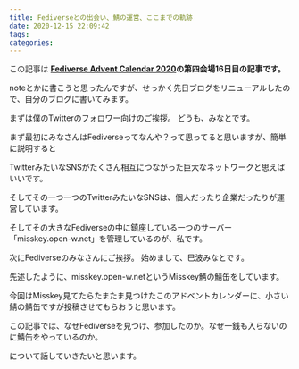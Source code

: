 ```yaml
---
title: Fediverseとの出会い、鯖の運営、ここまでの軌跡
date: 2020-12-15 22:09:42
tags:
categories:
---
```


この記事は **[Fediverse Advent Calendar 2020](https://adventar.org/calendars/6046)の第四会場16日目の記事です。**



noteとかに書こうと思ったんですが、せっかく先日ブログをリニューアルしたので、自分のブログに書いてみます。



まずは僕のTwitterのフォロワー向けのご挨拶。
どうも、みなとです。

まず最初にみなさんはFediverseってなんや？って思ってると思いますが、簡単に説明すると

TwitterみたいなSNSがたくさん相互につながった巨大なネットワークと思えばいいです。

そしてその一つ一つのTwitterみたいなSNSは、個人だったり企業だったりが運営しています。

そしてその大きなFediverseの中に鎮座している一つのサーバー「misskey.open-w.net」を管理しているのが、私です。



次にFediverseのみなさんにご挨拶。
始めまして、巳波みなとです。

先述したように、misskey.open-w.netというMisskey鯖の鯖缶をしています。

今回はMisskey見てたらたまたま見つけたこのアドベントカレンダーに、小さい鯖の鯖缶ですが投稿させてもらおうと思います。



この記事では、なぜFediverseを見つけ、参加したのか。なぜ一銭も入らないのに鯖缶をやっているのか。

について話していきたいと思います。